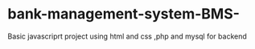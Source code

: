 # bank-management-system-BMS-
Basic javascriprt project using html and css ,php and mysql for backend
